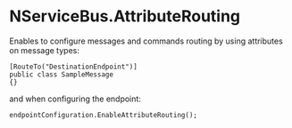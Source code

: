 # NServiceBus.AttributeRouting

Enables to configure messages and commands routing by using attributes on message types:

```
[RouteTo("DestinationEndpoint")]
public class SampleMessage
{}
```

and when configuring the endpoint:

```
endpointConfiguration.EnableAttributeRouting();
```
